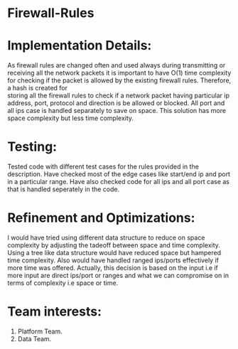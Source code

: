 # Firewall-Rules


# Implementation Details:
As firewall rules are changed often and used always during transmitting or receiving all the network packets it is important to
have O(1) time complexity for checking if the packet is allowed by the existing firewall rules. Therefore, a hash is created for	
storing all the firewall rules to check if a network packet having particular ip address, port, protocol and direction is be
allowed or blocked. All port and all ips case is handled separately to save on space. This solution has more space complexity but
less time complexity.
	
	
# Testing:
Tested code with different test cases for the rules provided in the description. Have checked most of the edge cases like start/end ip and
port in a particular range. Have also checked code for all ips and all port case as that is handled seperately in the code.

# Refinement and Optimizations:
I would have tried using different data structure to reduce on space complexity by adjusting the tadeoff between space and time
complexity. Using a tree like data structure would have reduced space but hampered time complexity. Also would have handled ranged
ips/ports effectively if more time was offered. Actually, this decision is based on the input i.e if more input are direct ips/port or
ranges and what we can compromise on in terms of complexity i.e space or time.
	
# Team interests:
1. Platform Team.
2. Data Team.
